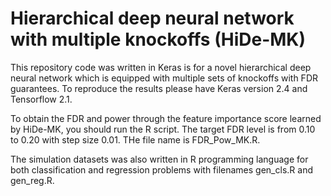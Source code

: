 # Hierarchical deep neural network with multiple knockoffs (HiDe-MK)

This repository code was written in Keras is for a novel hierarchical deep neural network which is equipped with multiple sets of knockoffs with FDR guarantees. To reproduce the results please have Keras version 2.4 and Tensorflow 2.1.  

To obtain the FDR and power through the feature importance score learned by HiDe-MK, you should run the R script. The target FDR level is from 0.10 to 0.20 with step size 0.01. THe file name is FDR_Pow_MK.R. 

The simulation datasets was also written in R programming language for both classification and regression problems with filenames gen_cls.R and gen_reg.R. 




